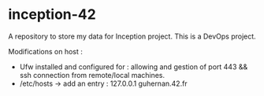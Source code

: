 # inception-42
A repository to store my data for Inception project. This is a DevOps project.

Modifications on host :
 - Ufw installed and configured for : allowing and gestion of port 443 && ssh connection from remote/local machines.
 - /etc/hosts -> add an entry : 127.0.0.1	guhernan.42.fr

